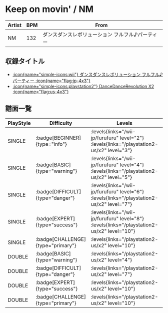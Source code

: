 # Keep on movin' / NM

|Artist|BPM|From|
|------|---|----|
|NM|132|ダンスダンスレボリューション フルフル♪パーティー|

## 収録タイトル

- [:icon{name="simple-icons:wii"} ダンスダンスレボリューション フルフル♪パーティー :icon{name="flag:jp-4x3"}](/wii-jp/furufuru)
- [:icon{name="simple-icons:playstation2"} DanceDanceRevolution X2 :icon{name="flag:us-4x3"}](/playstation2-us/x2)

## 譜面一覧

|PlayStyle|Difficulty|Levels|Notes|Movie|
|---------|----------|------|-----|-----|
|SINGLE| :badge[BEGINNER]{type="info"}| :levels{links="/wii-jp/furufuru" level="2"} :levels{links="/playstation2-us/x2" level="3"}|100/0||
|SINGLE| :badge[BASIC]{type="warning"}| :levels{links="/wii-jp/furufuru" level="4"} :levels{links="/playstation2-us/x2" level="5"}|155/26||
|SINGLE| :badge[DIFFICULT]{type="danger"}| :levels{links="/wii-jp/furufuru" level="6"} :levels{links="/playstation2-us/x2" level="7"}|198/53||
|SINGLE| :badge[EXPERT]{type="success"}| :levels{links="/wii-jp/furufuru" level="8"} :levels{links="/playstation2-us/x2" level="10"}|276/59||
|SINGLE| :badge[CHALLENGE]{type="primary"}| :levels{links="/playstation2-us/x2" level="10"}|261/59(20)||
|DOUBLE| :badge[BASIC]{type="warning"}| :levels{links="/playstation2-us/x2" level="4"}|129/40||
|DOUBLE| :badge[DIFFICULT]{type="danger"}| :levels{links="/playstation2-us/x2" level="7"}|184/44||
|DOUBLE| :badge[EXPERT]{type="success"}| :levels{links="/playstation2-us/x2" level="10"}|275/52||
|DOUBLE| :badge[CHALLENGE]{type="primary"}| :levels{links="/playstation2-us/x2" level="10"}|255/52(23)||
